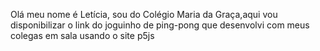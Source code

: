 Olá meu nome é Letícia, sou do Colégio Maria da Graça,aqui vou disponibilizar o link do joguinho de ping-pong que desenvolvi com meus colegas em sala usando o site p5js

<!--
**lehalgayer/lehalgayer** is a ✨ _special_ ✨ repository because its `README.md` (this file) appears on your GitHub profile.

Here are some ideas to get you started:

- 🔭 I’m currently working on ...
- 🌱 I’m currently learning ...
- 👯 I’m looking to collaborate on ...
- 🤔 I’m looking for help with ...
- 💬 Ask me about ...
- 📫 How to reach me: ...
- 😄 Pronouns: ...
- ⚡ Fun fact: ...
-->
